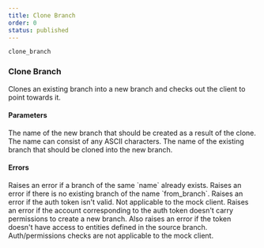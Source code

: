 ```yaml
---
title: Clone Branch
order: 0
status: published
---
```


`clone_branch`
### Clone Branch
<Divider>
<LeftSection>
Clones an existing branch into a new branch and checks out the client to 
point towards it.

#### Parameters
<Expandable title="name" type="str">
The name of the new branch that should be created as a result of the clone. 
The name can consist of any ASCII characters.
</Expandable>

<Expandable title="from_name" type="str">
The name of the existing branch that should be cloned into the new branch.
</Expandable>

#### Errors
<Expandable title="Destination branch already exists">
Raises an error if a branch of the same `name` already exists.
</Expandable>

<Expandable title="Source branch does not exist">
Raises an error if there is no existing branch of the name `from_branch`.
</Expandable>

<Expandable title="Invalid auth token">
Raises an error if the auth token isn't valid. Not applicable to the mock client.
</Expandable>

<Expandable title="Insufficient permissions">
Raises an error if the account corresponding to the auth token doesn't carry 
permissions to create a new branch. Also raises an error if the token doesn't have
access to entities defined in the source branch. Auth/permissions checks are not 
applicable to the mock client.
</Expandable>
</LeftSection>
<RightSection>
<pre snippet="api-reference/client/branch#clone_branch" status="success"
    message="Clone 'base' branch into 'mybranch'">
</pre>
</RightSection>
</Divider>